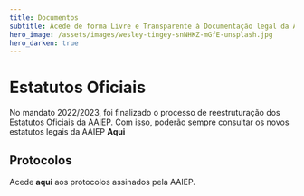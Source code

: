 ```yaml
---
title: Documentos
subtitle: Acede de forma Livre e Transparente à Documentação legal da AAIEP.
hero_image: /assets/images/wesley-tingey-snNHKZ-mGfE-unsplash.jpg
hero_darken: true
---
```


# Estatutos Oficiais 

No mandato 2022/2023, foi finalizado o processo de reestruturação dos Estatutos Oficiais da AAIEP. Com isso, poderão sempre consultar os novos estatutos legais da AAIEP **Aqui** 

## Protocolos

Acede **aqui** aos protocolos assinados pela AAIEP. 